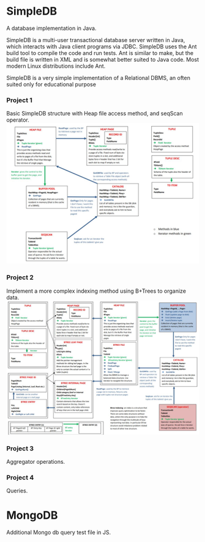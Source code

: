 # SimpleDB 

A database implementation in Java.

SimpleDB is a multi-user transactional database server written in Java, which interacts with Java client programs via JDBC. SimpleDB uses the Ant build tool to compile the code and run tests. Ant is similar to make, but the build file is written in XML and is somewhat better suited to Java code. Most modern Linux distributions include Ant. 

SimpleDB is a very simple implementation of a Relational DBMS, an often suited only for educational purpose

### Project 1
Basic SimpleDB structure with Heap file access method, and seqScan operator.
![Alt text](/Schema1.JPG ) 

### Project 2
Implement a more complex indexing method using B+Trees to organize data. 
![Alt text](/Schema2.JPG )

### Project 3
Aggregator operations.

### Project 4
Queries.

# MongoDB
Additional Mongo db query test file in JS.
